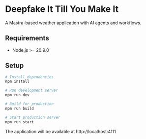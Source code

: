 # Deepfake It Till You Make It

A Mastra-based weather application with AI agents and workflows.

## Requirements

- Node.js >= 20.9.0

## Setup

```bash
# Install dependencies
npm install

# Run development server
npm run dev

# Build for production
npm run build

# Start production server
npm run start
```

The application will be available at http://localhost:4111